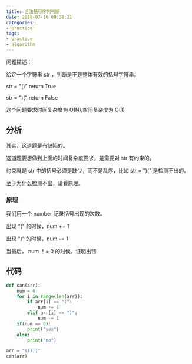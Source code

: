 ```yaml
---
title: 合法括号序列判断
date: 2018-07-16 09:38:21
categories:
- practice
tags:
- practice
- algorithm
---
```

问题描述：

给定一个字符串 str ，判断是不是整体有效的括号字符串。

str = "()" return True

str = ")(" return False

这个问题要求时间复杂度为 O(N),空间复杂度为 O(1)

<!-- more -->

## 分析

其实，这道题是有缺陷的。

这道题要想做到上面的时间复杂度要求，是需要对 str 有约束的。

约束就是 str 中的括号必须是缺少，而不是乱序，比如 str = ")(" 是检测不出的。

至于为什么检测不出，请看原理。

### 原理

我们用一个 number 记录括号出现的次数。

出现 "(" 的时候，num += 1

出现 ")" 的时候，num -= 1

当最后， num ！= 0 的时候，证明出错

## 代码

```python
def can(arr):
    num = 0
    for i in range(len(arr)):
        if arr[i] == "(":
            num += 1
        elif arr[i] == ")":
            num -= 1
    if(num == 0):
        print("yes")
    else:
        print("no")

arr = "(()))"
can(arr)
```
